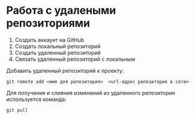 # **Работа с удалеными репозиториями**
1. Создать аккаунт на GitHub
2. Создать локальный репозиторий
3. Создать удаленный репозиторий
4. Связать удаленный репозиторий с локальным

Добавить удаленный репозиторий к проекту:
```
git remote add <имя для репозитория>  <url-адрес репозитория в сети>
```
Для получения и слияния изменений из удаленного репозитория используется команда:
```
git pull
```